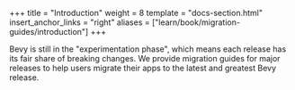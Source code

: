 +++
title = "Introduction"
weight = 8
template = "docs-section.html"
insert_anchor_links = "right"
aliases = ["learn/book/migration-guides/introduction"]
+++

Bevy is still in the "experimentation phase", which means each release has its fair share of breaking changes. We provide migration guides for major releases to help users migrate their apps to the latest and greatest Bevy release.
